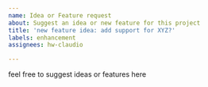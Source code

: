 ```yaml
---
name: Idea or Feature request
about: Suggest an idea or new feature for this project
title: 'new feature idea: add support for XYZ?'
labels: enhancement
assignees: hw-claudio

---
```


feel free to suggest ideas or features here
